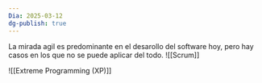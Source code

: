```yaml
---
Dia: 2025-03-12
dg-publish: true
---
```

La mirada agil es predominante en el desarollo del software hoy, pero hay casos en los que no se puede aplicar del todo.
![[Scrum]]

![[Extreme Programming (XP)]]